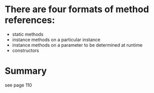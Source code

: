 # There are four formats of method references:
- static methods
- instance methods on a particular instance
- instance methods on a parameter to be determined at runtime
- constructors

# Summary
see page 110